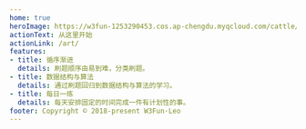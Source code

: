```yaml
---
home: true
heroImage: https://w3fun-1253290453.cos.ap-chengdu.myqcloud.com/cattle/meta/cattle-128.png
actionText: 从这里开始
actionLink: /art/
features:
- title: 循序渐进
  details: 刷题顺序由易到难，分类刷题。
- title: 数据结构与算法
  details: 通过刷题回归到数据结构与算法的学习。
- title: 每日一练
  details: 每天安排固定的时间完成一件有计划性的事。
footer: Copyright © 2018-present W3Fun·Leo
---
```


